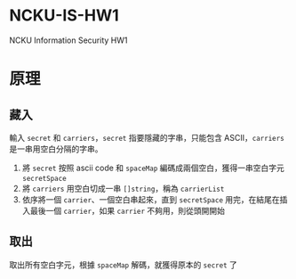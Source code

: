 # NCKU-IS-HW1
NCKU Information Security HW1

# 原理
## 藏入
輸入 `secret` 和 `carriers`，`secret` 指要隱藏的字串，只能包含 ASCII，`carriers` 是一串用空白分隔的字串。
1. 將 `secret` 按照 ascii code 和 `spaceMap` 編碼成兩個空白，獲得一串空白字元 `secretSpace`
2. 將 `carriers` 用空白切成一串 `[]string`，稱為 `carrierList`
3. 依序將一個 `carrier`、一個空白串起來，直到 `secretSpace` 用完，在結尾在插入最後一個 `carrier`，如果 `carrier` 不夠用，則從頭開開始
## 取出
取出所有空白字元，根據 `spaceMap` 解碼，就獲得原本的 `secret` 了
